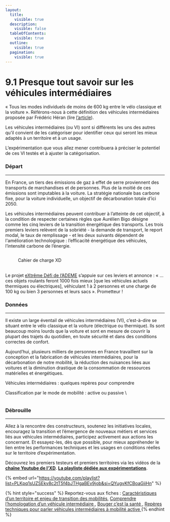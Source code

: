 ```yaml
---
layout:
  title:
    visible: true
  description:
    visible: false
  tableOfContents:
    visible: true
  outline:
    visible: true
  pagination:
    visible: true
---
```


# 9.1 Presque tout savoir sur les véhicules intermédiaires

« Tous les modes individuels de moins de 600 kg entre le vélo classique et la voiture ». Référons-nous à cette définition des véhicules intermédiaires proposée par Frédéric Héran (lire [l’article](https://www.cairn.info/revue-transports-urbains-2022-1.htm)).&#x20;

Les véhicules intermédiaires (ou VI) sont si différents les uns des autres qu’il convient de les catégoriser pour identifier ceux qui seront les mieux adaptés à un territoire et à un usage.&#x20;

L’expérimentation que vous allez mener contribuera à préciser le potentiel de ces VI testés et à ajuster la catégorisation.

### Départ&#x20;

***

En France, un tiers des émissions de gaz à effet de serre proviennent des transports de marchandises et de personnes. Plus de la moitié de ces émissions sont imputables à la voiture. La stratégie nationale bas carbone fixe, pour la voiture individuelle, un objectif de décarbonation totale d’ici 2050.&#x20;

Les véhicules intermédiaires peuvent contribuer à l’atteinte de cet objectif, à la condition de respecter certaines règles que Aurélien Bigo désigne comme les cinq leviers de la transition énergétique des transports. Les trois premiers leviers relèvent de la sobriété - la demande de transport, le report modal, le taux de remplissage - et les deux suivants dépendent de l'amélioration technologique : l’efficacité énergétique des véhicules, l’intensité carbone de l’énergie.

<figure><img src="../.gitbook/assets/Screenshot 2024-05-18 at 17.29.20.png" alt=""><figcaption><p>Cahier de charge XD</p></figcaption></figure>

\
Le projet [eXtrême Défi de l’ADEME](https://xd.ademe.fr/) s’appuie sur ces leviers et annonce : « … ces objets roulants feront 1000 fois mieux \[que les véhicules actuels thermiques ou électriques], véhiculant 1 à 2 personnes et une charge de 100 kg ou bien 3 personnes et leurs sacs ». Prometteur !

### Données

***

Il existe un large éventail de véhicules intermédiaires (VI), c’est-à-dire se situant entre le vélo classique et la voiture (électrique ou thermique). Ils sont beaucoup moins lourds que la voiture et sont en mesure de couvrir la plupart des trajets du quotidien, en toute sécurité et dans des conditions correctes de confort.

Aujourd’hui, plusieurs milliers de personnes en France travaillent sur la conception et la fabrication de véhicules intermédiaires, pour la décarbonation de notre mobilité, la réduction des nuisances liées aux voitures et la diminution drastique de la consommation de ressources matérielles et énergétiques.

Véhicules intermédiaires : quelques repères pour comprendre

Classification par le mode de mobilité : active ou passive \


<figure><img src="https://lh7-us.googleusercontent.com/33kZsNL5sAkj-56oW-ieggXtb4vkaux1euUmN14kbru71a3IXkk_B-UX30L6xvVKviO3DKDn1bqaAVOdAhIcnlV9NgdDo2GAi8ys3vMvscrTNaCXUlXs0DKPY-SgUpVkmzuzaeD_a28g1zLzSzM8tJg" alt=""><figcaption></figcaption></figure>

### Débrouille&#x20;

***

Allez à la rencontre des constructeurs, soutenez les initiatives locales, encouragez la transition et l’émergence de nouveaux métiers et services liés aux véhicules intermédiaires, participez activement aux actions les concernant. Et essayez-les, dès que possible, pour mieux appréhender le lien entre les performances techniques et les usages en conditions réelles sur le territoire d’expérimentation.&#x20;

Découvrez les premiers testeurs et premiers territoires via les vidéos de la [**chaîne Youtube de l'XD**](https://www.youtube.com/channel/UCzGQefqrz1gF6O5GNmnlRIw). [**La playliste dédiée aux expérimentations**](https://youtube.com/playlist?list=PLKpq1sUZSEkv8c2tT5f4bJTHgaBEv9job\&si=QYugvKfCBoaGiiHn).

{% embed url="https://youtube.com/playlist?list=PLKpq1sUZSEkv8c2tT5f4bJTHgaBEv9job&si=QYugvKfCBoaGiiHn" %}

{% hint style="success" %}
Reportez-vous aux fiches : [ Caractéristiques d’un territoire et enjeu de transition des mobilités](../4.-identifier-les-usages-du-territoire/4.1-mobilites-et-caracteristiques-dun-territoire-rural.md), [Comprendre l’homologation d’un véhicule intermédiaire ](../11.-securiser-lexperimentation/11.4-comprendre-la-conformite-des-vehicules-intermediaires.md), [Bouger c’est la santé ](9.3-bouger-cest-la-sante.md), [Repères techniques pour parler véhicules intermédiaires à mobilité active  ](9.2-reperes-techniques-pour-parler-vehicules-intermediaires-a-mobilite-active.md)
{% endhint %}
